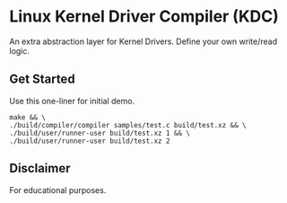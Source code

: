 # Linux Kernel Driver Compiler (KDC)

An extra abstraction layer for Kernel Drivers. Define your own write/read logic.

## Get Started

Use this one-liner for initial demo.

```shell
make && \
./build/compiler/compiler samples/test.c build/test.xz && \
./build/user/runner-user build/test.xz 1 && \
./build/user/runner-user build/test.xz 2
```

## Disclaimer

For educational purposes.
